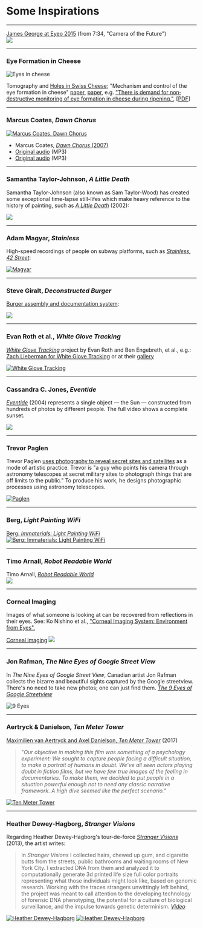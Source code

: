 # Some Inspirations

---

[James George at Eyeo 2015](https://vimeo.com/134973504) (from 7:34, "Camera of the Future")<br />
[![](images/james_geoerge_eyeo.png)](https://vimeo.com/134973504)

---

### Eye Formation in Cheese

![Eyes in cheese](images/cheese.gif)

Tomography and [Holes in Swiss Cheese](https://www.nytimes.com/2015/05/29/world/europe/switzerland-scientists-find-the-secret-to-the-holes-in-swiss-cheese-hay-dust.html); "Mechanism and control of the eye formation in cheese" [paper](https://scinapse.io/papers/2024396341), [paper](https://link.springer.com/article/10.1007/s13594-012-0105-2), e.g. ["There is demand for non‐destructive monitoring of eye formation in cheese during ripening."](https://onlinelibrary.wiley.com/doi/abs/10.1111/j.1471-0307.2009.00478.x), [[PDF](docs/pdf/eye-formation-in-cheese.pdf)]

---

### Marcus Coates, *Dawn Chorus*

[![Marcus Coates, *Dawn Chorus*](images/Marcus_Coats_Dawn_Chorus_2007.gif)](https://www.youtube.com/watch?v=enpuy1WLezY)

* Marcus Coates, [*Dawn Chorus* (2007)](https://www.youtube.com/watch?v=enpuy1WLezY)
* [Original audio](http://audio.theguardian.tv/sys-audio/Arts/Culture/2007/01/24/yellowhammerfinal.mp3) (MP3)
* [Original audio](sounds/dawn_chorus_original_yellowhammer_audio.mp3) (MP3)

---

### Samantha Taylor-Johnson, *A Little Death*

Samantha Taylor-Johnson (also known as Sam Taylor-Wood) has created some exceptional time-lapse still-lifes which make heavy reference to the history of painting, such as [*A Little Death*](https://www.youtube.com/watch?v=NYka4ouQXqk) (2002):

[![](images/timelapse-a-little-death.jpg)](https://www.youtube.com/watch?v=NYka4ouQXqk)


---

### Adam Magyar, *Stainless*

High-speed recordings of people on subway platforms,
such as [*Stainless, 42 Street*](https://vimeo.com/83664407):
  
[![Magyar](images/magyar.jpg)](https://vimeo.com/83664407)

---

### Steve Giralt, *Deconstructed Burger*

[Burger assembly and documentation system](https://vimeo.com/178939743):

[![](images/burger.jpg)](https://vimeo.com/178939743)


---

### Evan Roth et al., *White Glove Tracking*

[*White Glove Tracking*](http://whiteglovetracking.com/) project by Evan Roth and Ben Engebreth, et al., e.g.: [Zach Lieberman for White Glove Tracking](https://youtu.be/jrktgrUPxjo) or at their [gallery](http://whiteglovetracking.com/gallery.html)

[![White Glove Tracking](images/zl-pf.gif)](https://youtu.be/jrktgrUPxjo)

---

### Cassandra C. Jones, *Eventide*

*[Eventide](https://vimeo.com/84883569)* (2004) represents a single object — the Sun — constructed from hundreds of photos by different people. The full video shows a complete sunset.

[![](images/eventide.jpg)](https://vimeo.com/84883569)


---

### Trevor Paglen

Trevor Paglen [uses photography to reveal secret sites and satellites](https://www.youtube.com/watch?v=9Igfu0VwdkQ) as a mode of artistic practice. Trevor is "a guy who points his camera through astronomy telescopes at secret military sites to photograph things that are off limits to the public." To produce his work, he designs photographic processes using astronomy telescopes.

[![Paglen](images/paglen.jpg)](https://www.youtube.com/watch?v=9Igfu0VwdkQ)

---

### Berg, *Light Painting WiFi*

[Berg: *Immaterials: Light Painting WiFi*](https://vimeo.com/20412632)<br />
[![Berg: *Immaterials: Light Painting WiFi*](images/long-exposure-berg-wifi.jpg)](https://vimeo.com/20412632)

---

### Timo Arnall, *Robot Readable World*

Timo Arnall, [*Robot Readable World*](https://vimeo.com/36239715)<br />
[![](images/robotreadableworld.png)](https://vimeo.com/36239715)

---

### Corneal Imaging

Images of what someone is looking at can be recovered from reflections in their eyes. See: Ko Nishino et al., ["Corneal Imaging System: Environment from Eyes". ](http://www1.cs.columbia.edu/CAVE/publications/pdfs/Nishino_IJCV06.pdf)

[Corneal imaging](http://www1.cs.columbia.edu/CAVE/projects/world_eye/)
[![](images/corneal_imaging.png)](http://www1.cs.columbia.edu/CAVE/projects/world_eye/)

---

### Jon Rafman, *The Nine Eyes of Google Street View*

In *The Nine Eyes of Google Street View*, Canadian artist Jon Rafman collects the bizarre and beautiful sights captured by the Google streetview. There's no need to take new photos; one can just find them. [*The 9 Eyes of Google Streetview*](http://9-eyes.com/)

![9 Eyes](images/rafman-nine-eyes.jpg)

---

### Aertryck & Danielson, *Ten Meter Tower*

[Maximilien van Aertryck and Axel Danielson, *Ten Meter Tower*](https://www.nytimes.com/2017/01/30/opinion/ten-meter-tower.html) (2017)

> "*Our objective in making this film was something of a psychology experiment: We sought to capture people facing a difficult situation, to make a portrait of humans in doubt. We’ve all seen actors playing doubt in fiction films, but we have few true images of the feeling in documentaries. To make them, we decided to put people in a situation powerful enough not to need any classic narrative framework. A high dive seemed like the perfect scenario.*"

[![*Ten Meter Tower*](images/portraits/portrait_dive.gif)](https://www.youtube.com/watch?v=cU2AvkKA4kM)

--- 

### Heather Dewey-Hagborg, *Stranger Visions*

Regarding Heather Dewey-Hagborg's tour-de-force [*Stranger Visions*](http://deweyhagborg.com/projects/stranger-visions) (2013), the artist writes:

> In *Stranger Visions* I collected hairs, chewed up gum, and cigarette butts from the streets, public bathrooms and waiting rooms of New York City. I extracted DNA from them and analyzed it to computationally generate 3d printed life size full color portraits representing what those individuals might look like, based on genomic research. Working with the traces strangers unwittingly left behind, the project was meant to call attention to the developing technology of forensic DNA phenotyping, the potential for a culture of biological surveillance, and the impulse towards genetic determinism. [*Video*](https://www.youtube.com/watch?v=o5ijy2xboZs)

[![Heather Dewey-Hagborg](images/portraits/dewey_hagborg.jpg)](https://www.youtube.com/watch?v=o5ijy2xboZs)[![Heather Dewey-Hagborg](images/portraits/heather-dewey-hagborg-ted-scrn.jpg)](https://www.youtube.com/watch?v=o5ijy2xboZs)


